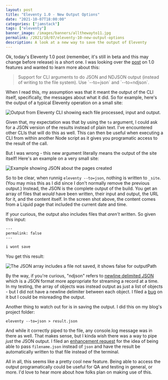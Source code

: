 ```yaml
---
layout: post
title: "Eleventy 1.0 - New Output Options"
date: "2021-10-07T18:00:00"
categories: ["jamstack"]
tags: ["eleventy"]
banner_image: /images/banners/allthewayto11.jpg
permalink: /2021/10/07/eleventy-10-new-output-options
description: A look at a new way to save the output of Eleventy
---
```


Ok, today's Eleventy 1.0 post (remember, it's still in beta and this may change before release) is a short one. I was looking over the [post](https://www.11ty.dev/blog/eleventy-v1-beta/) on 1.0 features and wanted to learn more about this:

<blockquote>
Support for CLI arguments to do JSON and NDJSON output (instead of writing to the file system). Use `--to=json` and `--to=ndjson`.
</blockquote>

When I read this, my assumption was that it meant the output of the CLI itself, specifically, the messages about what it did. So for example, here's the output of a typical Eleventy operation on a small site:

<p>
<img data-src="https://static.raymondcamden.com/images/2021/10/toj1.jpg" alt="Output from Eleventy CLI showing each file processed, input and output." class="lazyload imgborder imgcenter">
</p>

Given that, my expectation was that by using the `to` argument, I could ask for a JSON version of the results instead of plain text. I've encountered other CLIs that will do this as well. This can then be useful when executing a CLI from within another Node script as it gives you programatic access to the result of the call.

But I was wrong - this new argument literally means the output of the site itself! Here's an example on a very small site:

<p>
<img data-src="https://static.raymondcamden.com/images/2021/10/tpj2.jpg" alt="Example showing JSON about the pages created" class="lazyload imgborder imgcenter">
</p>

So to be clear, when runnig `eleventy --to=json`, nothing is written to `_site`. (You may miss this as I did since I don't normally remove the previous output.) Instead, the JSON is the complete output of the build. You get an array of files that *would* have been written, their input and output, the URL for it, and the content itself. In the screen shot above, the content comes from a Liquid page that included the current date and time.

If your curious, the output also includes files that *aren't* written. So given this input:

```html
---
permalink: false
---

i wont save
```

You get this result:

<p>
<img data-src="https://static.raymondcamden.com/images/2021/10/toj3.jpg" alt="The JSON array includes a file not saved, it shows false for outputPath" class="lazyload imgborder imgcenter">
</p>

By the way, if you're curious, "ndjson" refers to [newline delimited JSON](http://ndjson.org/) which is a JSON format more appropriate for streaming a record at a time. In my testing, the array of objects was instead output as just a list of objects - but I did not have a newline delimiter between each object. I filed a [bug](https://github.com/11ty/eleventy/issues/2006) on it but I could be misreading the output. 

Another thing to watch out for is in saving the output. I did this on my blog's project folder:

```
eleventy --to=json > result.json
```

And while it correctly piped to the file, any console.log message was in there as well. That makes sense, but I kinda wish there was a way to pipe *just* the JSON output. I filed an [enhancement request](https://github.com/11ty/eleventy/issues/2005) for the idea of being able to pass `filename.json` instead of `json` and have the result be automatically written to that file instead of the terminal.

All in all, this seems like a pretty cool new feature. Being able to access the output programatically could be useful for QA and testing in general, or more. I'd love to hear more about how folks plan on making use of this.
